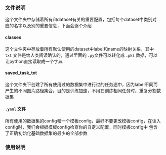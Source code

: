 ### 文件说明

这个文件夹中存储着所有和dataset有关的重要配置，包括每个dataset中类别对应的名字以及别的重要信息，下面会逐个介绍

#### classes

这个文件夹中存放着所有默认使用的dataset中label和name的映射关系，其中 `txt` 文件是给人类阅读确认的，通过里面的 `.py`文件可以转化成 `.pkl` 
数据，可以让python直接读取成一个字典

#### saved_task_txt

这个文件夹下创建了所有使用过的数据集中进行过的任务途中，因为label不同而产生的不同图片路径集合，目的是训练加速，不用在训练相同任务时，重复分割数据集

#### `.yaml` 文件

所有使用的数据集的config和一个模板config，最好不要更改模板config，在读入config时，我们会根据模板config检查你的自定义配置，同时模板config中
包含了正确初始化基础数据集的最少的全部参数

### 使用说明

